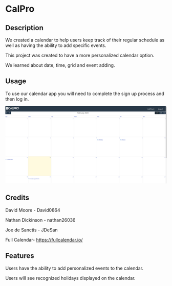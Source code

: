 # CalPro

## Description

We created a calendar to help users keep track of their regular schedule as well as having the ability to add specific events.

This project was created to have a more personalized calendar option.

We learned about date, time, grid and event adding.

## Usage

To use our calendar app you will need to complete the sign up process and then log in.

![Calendar with a logout and add event at the top and titled calpro](https://github.com/JDeSan/CalPro/blob/main/public/images/calendar_project.PNG)
## Credits

David Moore - David0864

Nathan Dickinson - nathan26036

Joe de Sanctis - JDeSan

Full Calendar- https://fullcalendar.io/

## Features

Users have the ability to add personalized events to the calendar.

Users will see recognized holidays displayed on the calendar.

